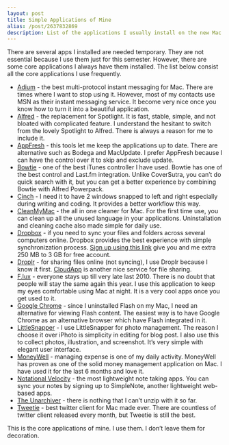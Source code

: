 ```yaml
---
layout: post
title: Simple Applications of Mine
alias: /post/2637832869
description: List of the applications I usually install on the new Mac.
---
```

There are several apps I installed are needed temporary. They are not essential because I use them just for this semester. However, there are some core applications I always have them installed. The list below consist  all the core applications I use frequently.

- [Adium](https://adium.im/ "Adium - Download") - the best multi-protocol instant messaging for Mac. There are times where I want to stop using it. However, most of my contacts use MSN as their instant messaging service. It become very nice once you know how to turn it into a beautiful application.
- [Alfred](http://www.alfredapp.com/ "Alfred App - Productivity App for Mac OS X") - the replacement for Spotlight. It is fast, stable, simple, and not bloated with complicated feature. I understand the hesitant to switch from the lovely Spotlight to Alfred. There is always a reason for me to include it.
- [AppFresh](http://metaquark.de/appfresh/ "AppFresh for Mac – metaquark") - this tools let me keep the applications up to date. There are alternative such as Bodega and MacUpdate. I prefer AppFresh because I can have the control over it to skip and exclude update.
- [Bowtie](http://bowtieapp.com/ "Bowtie") - one of the best iTunes controller I have used. Bowtie has one of the best control and Last.fm integration. Unlike CoverSutra, you can&#8217;t do quick search with it, but you can get a better experience by combining Bowtie with Alfred Powerpack.
- [Cinch](http://www.irradiatedsoftware.com/cinch/ "Irradiated Software - Cinch - Window Management at its Simplest") - I need it to have 2 windows snapped to left and right especially during writing and coding. It provides a better workflow this way.
- [CleanMyMac](http://macpaw.com/cleanmymac "CleanMyMac 2: The Best Clean Up Mac App. Clean My ... - MacPaw") - the all in one cleaner for Mac. For the first time use, you can clean up all the unused language in your applications. Uninstallation and cleaning cache also made simple for daily use.
- [Dropbox](http://db.tt/USRnJgf "Dropbox") - if you need to sync your files and folders across several computers online. Dropbox provides the best experience with simple synchronization process. [Sign up using this link](http://db.tt/USRnJgf "Dropbox") give you and me extra 250&#160;MB to 3&#160;GB for free account.
- [Droplr](https://droplr.com/ "Droplr • Hello") - for sharing files online (not syncing), I use Droplr because I know it first. [CloudApp](http://getcloudapp.com/ "CloudApp") is another nice service for file sharing.
- [F.lux](http://justgetflux.com/ "f.lux: software to make your life better") - everyone stays up till very late last 2010. There is no doubt that people will stay the same again this year. I use this application to keep my eyes comfortable using Mac at night. It is a very cool apps once you get used to it.
- [Google Chrome](http://www.google.com/chrome/ "Chrome Browser - Google") - since I uninstalled Flash on my Mac, I need an alternative for viewing Flash content. The easiest way is to have Google Chrome as an alternative browser which have Flash integrated in it.
- [LittleSnapper](http://www.realmacsoftware.com/ember "Your digital scrapbook — Ember - Realmac Software") - I use LittleSnapper for photo management. The reason I choose it over iPhoto is simplicity in editing for blog post. I also use this to collect photos, illustration, and screenshot. It&#8217;s very simple with  elegant user interface.
- [MoneyWell](http://nothirst.com/moneywell/ "MoneyWell - No Thirst Software") - managing expense is one of my daily activity. MoneyWell has proven as one of the solid money management application on Mac. I have used it for the last 6 months and love it.
- [Notational Velocity](http://notational.net/ "Notational Velocity") - the most lightweight note taking apps. You can sync your notes by signing up to SimpleNote, another lightweight web-based apps.
- [The Unarchiver](http://wakaba.c3.cx/s/apps/unarchiver "The Unarchiver - Wakaba") - there is nothing that I can&#8217;t unzip with it so far.
- [Tweetie](http://www.atebits.com/ "atebits") - best twitter client for Mac made ever. There are countless of twitter client released every month, but Tweetie is still the best.

This is the core applications of mine. I use them. I don&#8217;t leave them for decoration.